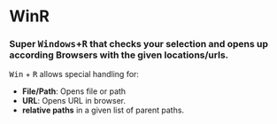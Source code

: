 # WinR

### Super <kbd>Windows</kbd>+<kbd>R</kbd> that checks your selection and opens up according Browsers with the given locations/urls.

<kbd>Win</kbd> + <kbd>R</kbd> allows special handling for:
* **File/Path**: Opens file or path
* **URL**: Opens URL in browser.
* **relative paths** in a given list of parent paths.
